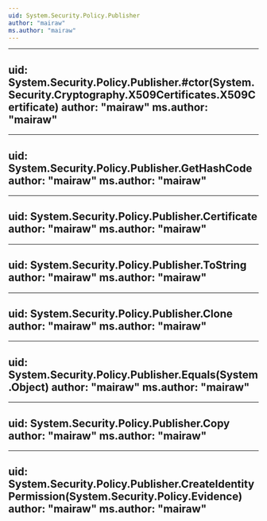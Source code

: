 ```yaml
---
uid: System.Security.Policy.Publisher
author: "mairaw"
ms.author: "mairaw"
---
```


---
uid: System.Security.Policy.Publisher.#ctor(System.Security.Cryptography.X509Certificates.X509Certificate)
author: "mairaw"
ms.author: "mairaw"
---

---
uid: System.Security.Policy.Publisher.GetHashCode
author: "mairaw"
ms.author: "mairaw"
---

---
uid: System.Security.Policy.Publisher.Certificate
author: "mairaw"
ms.author: "mairaw"
---

---
uid: System.Security.Policy.Publisher.ToString
author: "mairaw"
ms.author: "mairaw"
---

---
uid: System.Security.Policy.Publisher.Clone
author: "mairaw"
ms.author: "mairaw"
---

---
uid: System.Security.Policy.Publisher.Equals(System.Object)
author: "mairaw"
ms.author: "mairaw"
---

---
uid: System.Security.Policy.Publisher.Copy
author: "mairaw"
ms.author: "mairaw"
---

---
uid: System.Security.Policy.Publisher.CreateIdentityPermission(System.Security.Policy.Evidence)
author: "mairaw"
ms.author: "mairaw"
---
